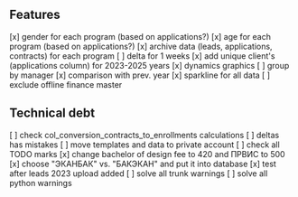## Features
[x] gender for each program (based on applications?)
[x] age for each program (based on applications?)
[x] archive data (leads, applications, contracts) for each program
[ ] delta for 1 weeks
[x] add unique client's (applications column) for 2023-2025 years
[x] dynamics graphics
[ ] group by manager
[x] comparison with prev. year
[x] sparkline for all data
[ ] exclude offline finance master

## Technical debt
[ ] check col_conversion_contracts_to_enrollments calculations
[ ] deltas has mistakes
[ ] move templates and data to private account
[ ] check all TODO marks
[x] change bachelor of design fee to 420 and ПРВИС to 500
[x] choose "ЭКАНБАК" vs. "БАКЭКАН" and put it into database
[x] test after leads 2023 upload added
[ ] solve all trunk warnings
[ ] solve all python warnings
